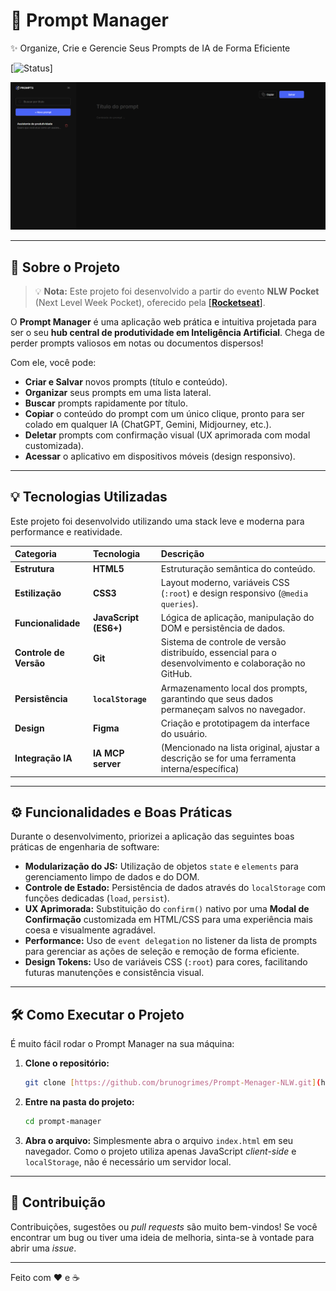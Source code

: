 # 🤖 Prompt Manager
✨ Organize, Crie e Gerencie Seus Prompts de IA de Forma Eficiente

[![Status](https://img.shields.io/badge/Status-Concluído-brightgreen)]

<div align="center">
  <img src="./assets/Capturar.PNG" alt="Screenshot do Prompt Manager" width="600"/>
</div>

---

## 🚀 Sobre o Projeto
> 💡 **Nota:** Este projeto foi desenvolvido a partir do evento **NLW Pocket** (Next Level Week Pocket), oferecido pela <a href="https://rocketseat.com.br/" target=_blank>[**Rocketseat**]</a>.

O **Prompt Manager** é uma aplicação web prática e intuitiva projetada para ser o seu **hub central de produtividade em Inteligência Artificial**. Chega de perder prompts valiosos em notas ou documentos dispersos!

Com ele, você pode:
* **Criar e Salvar** novos prompts (título e conteúdo).
* **Organizar** seus prompts em uma lista lateral.
* **Buscar** prompts rapidamente por título.
* **Copiar** o conteúdo do prompt com um único clique, pronto para ser colado em qualquer IA (ChatGPT, Gemini, Midjourney, etc.).
* **Deletar** prompts com confirmação visual (UX aprimorada com modal customizada).
* **Acessar** o aplicativo em dispositivos móveis (design responsivo).

---

## 💡 Tecnologias Utilizadas

Este projeto foi desenvolvido utilizando uma stack leve e moderna para performance e reatividade.

| Categoria | Tecnologia | Descrição |
| :--- | :--- | :--- |
| **Estrutura** | **HTML5** | Estruturação semântica do conteúdo. |
| **Estilização** | **CSS3** | Layout moderno, variáveis CSS (`:root`) e design responsivo (`@media queries`). |
| **Funcionalidade** | **JavaScript (ES6+)** | Lógica de aplicação, manipulação do DOM e persistência de dados. |
| **Controle de Versão** | **Git** | Sistema de controle de versão distribuído, essencial para o desenvolvimento e colaboração no GitHub. |
| **Persistência** | **`localStorage`** | Armazenamento local dos prompts, garantindo que seus dados permaneçam salvos no navegador. |
| **Design** | **Figma** | Criação e prototipagem da interface do usuário. |
| **Integração IA** | **IA MCP server** | (Mencionado na lista original, ajustar a descrição se for uma ferramenta interna/específica) |

---

## ⚙️ Funcionalidades e Boas Práticas

Durante o desenvolvimento, priorizei a aplicação das seguintes boas práticas de engenharia de software:

* **Modularização do JS:** Utilização de objetos `state` e `elements` para gerenciamento limpo de dados e do DOM.
* **Controle de Estado:** Persistência de dados através do `localStorage` com funções dedicadas (`load`, `persist`).
* **UX Aprimorada:** Substituição do `confirm()` nativo por uma **Modal de Confirmação** customizada em HTML/CSS para uma experiência mais coesa e visualmente agradável.
* **Performance:** Uso de `event delegation` no listener da lista de prompts para gerenciar as ações de seleção e remoção de forma eficiente.
* **Design Tokens:** Uso de variáveis CSS (`:root`) para cores, facilitando futuras manutenções e consistência visual.

---

## 🛠️ Como Executar o Projeto

É muito fácil rodar o Prompt Manager na sua máquina:

1.  **Clone o repositório:**
    ```bash
    git clone [https://github.com/brunogrimes/Prompt-Menager-NLW.git](https://github.com/brunogrimes/Prompt-Menager-NLW.git)
    ```
2.  **Entre na pasta do projeto:**
    ```bash
    cd prompt-manager
    ```
3.  **Abra o arquivo:**
    Simplesmente abra o arquivo `index.html` em seu navegador. Como o projeto utiliza apenas JavaScript *client-side* e `localStorage`, não é necessário um servidor local.

---

## 🤝 Contribuição

Contribuições, sugestões ou *pull requests* são muito bem-vindos! Se você encontrar um bug ou tiver uma ideia de melhoria, sinta-se à vontade para abrir uma *issue*.

---

Feito com ❤️ e ☕
